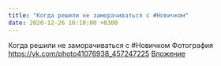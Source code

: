 ```yaml
---
title: "Когда решили не заморачиваться с #Новичком"
date: 2020-12-26 16:18:00 +0300
---
```


Когда решили не заморачиваться с #Новичком
Фотография
<a class="vk-attach" href="https://vk.com/photo41076938_457247225">https://vk.com/photo41076938_457247225</a>
<a class="vk-attach" href="https://vk.com/photo41076938_457247225">Вложение</a>

